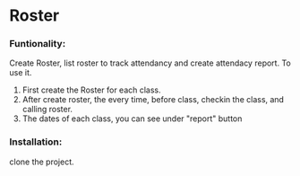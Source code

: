 # Roster
### Funtionality:
 Create Roster, list roster to track attendancy and create attendacy report.
 To use it.
 1. First create the Roster for each class.
 2. After create roster, the every time, before class, checkin the class, and calling roster.
 3. The dates of each class, you can see under "report" button
 
### Installation:
  clone the project.
